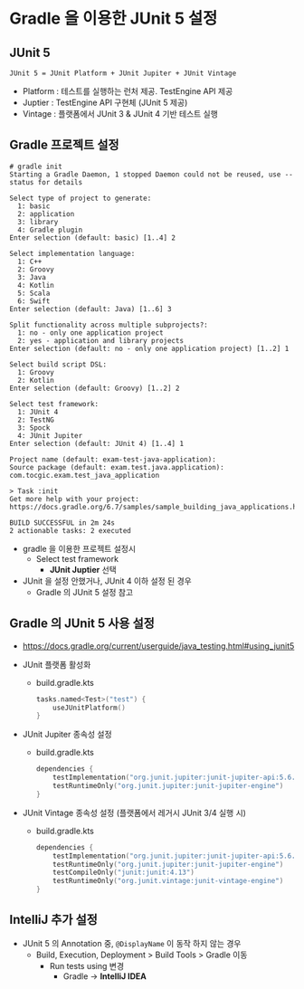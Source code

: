 # Gradle 을 이용한 JUnit 5 설정



## JUnit 5

```
JUnit 5 = JUnit Platform + JUnit Jupiter + JUnit Vintage
```

- Platform : 테스트를 실행하는 런처 제공. TestEngine API 제공
- Juptier : TestEngine API 구현체 (JUnit 5 제공)
- Vintage : 플랫폼에서 JUnit 3 & JUnit 4 기반 테스트 실행



## Gradle 프로젝트 설정

```shell
# gradle init
Starting a Gradle Daemon, 1 stopped Daemon could not be reused, use --status for details

Select type of project to generate:
  1: basic
  2: application
  3: library
  4: Gradle plugin
Enter selection (default: basic) [1..4] 2

Select implementation language:
  1: C++
  2: Groovy
  3: Java
  4: Kotlin
  5: Scala
  6: Swift
Enter selection (default: Java) [1..6] 3

Split functionality across multiple subprojects?:
  1: no - only one application project
  2: yes - application and library projects
Enter selection (default: no - only one application project) [1..2] 1

Select build script DSL:
  1: Groovy
  2: Kotlin
Enter selection (default: Groovy) [1..2] 2

Select test framework:
  1: JUnit 4
  2: TestNG
  3: Spock
  4: JUnit Jupiter
Enter selection (default: JUnit 4) [1..4] 1

Project name (default: exam-test-java-application): 
Source package (default: exam.test.java.application): com.tocgic.exam.test_java_application

> Task :init
Get more help with your project: https://docs.gradle.org/6.7/samples/sample_building_java_applications.html

BUILD SUCCESSFUL in 2m 24s
2 actionable tasks: 2 executed
```

- gradle 을 이용한 프로젝트 설정시
  - Select test framework
    - **JUnit Juptier** 선택
- JUnit 을 설정 안했거나, JUnit 4 이하 설정 된 경우
  - Gradle 의 JUnit 5 설정 참고



## Gradle 의 JUnit 5 사용 설정

- https://docs.gradle.org/current/userguide/java_testing.html#using_junit5

- JUnit 플랫폼 활성화

  - build.gradle.kts

    ```kotlin
    tasks.named<Test>("test") {
        useJUnitPlatform()
    }
    ```

- JUnit Jupiter 종속성 설정

  - build.gradle.kts

    ```kotlin
    dependencies {
        testImplementation("org.junit.jupiter:junit-jupiter-api:5.6.0")
        testRuntimeOnly("org.junit.jupiter:junit-jupiter-engine")
    }
    ```

- JUnit Vintage 종속성 설정 (플랫폼에서 레거시 JUnit 3/4 실행 시)
  - build.gradle.kts

    ```kotlin
    dependencies {
        testImplementation("org.junit.jupiter:junit-jupiter-api:5.6.0")
        testRuntimeOnly("org.junit.jupiter:junit-jupiter-engine")
        testCompileOnly("junit:junit:4.13")
        testRuntimeOnly("org.junit.vintage:junit-vintage-engine")
    }
    ```



## IntelliJ 추가 설정

- JUnit 5 의 Annotation 중, `@DisplayName` 이 동작 하지 않는 경우
  - Build, Execution, Deployment > Build Tools > Gradle 이동
    - Run tests using 변경
      - Gradle -> **IntelliJ IDEA**

